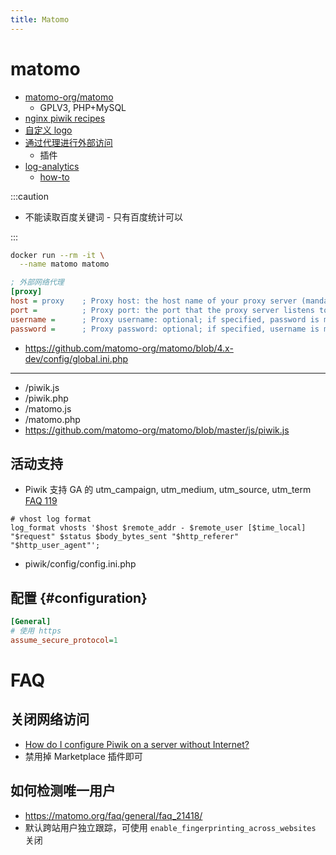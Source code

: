 ```yaml
---
title: Matomo
---
```


# matomo

- [matomo-org/matomo](https://github.com/matomo-org/matomo)
  - GPLV3, PHP+MySQL
- [nginx piwik recipes](https://www.nginx.com/resources/wiki/start/topics/recipes/piwik/)
- [自定义 logo](https://github.com/piwik/piwik/issues/3318)
- [通过代理进行外部访问](http://piwik.org/faq/troubleshooting/#faq_121)
  - 插件
- [log-analytics](https://github.com/piwik/piwik-log-analytics)
  - [how-to](http://piwik.org/docs/log-analytics-tool-how-to/)

:::caution

- 不能读取百度关键词 - 只有百度统计可以

:::

```bash
docker run --rm -it \
  --name matomo matomo
```

```ini
; 外部网络代理
[proxy]
host = proxy    ; Proxy host: the host name of your proxy server (mandatory)
port =          ; Proxy port: the port that the proxy server listens to. There is no standard default, but 80, 1080, 3128, and 8080 are popular
username =      ; Proxy username: optional; if specified, password is mandatory
password =      ; Proxy password: optional; if specified, username is mandatory
```

- https://github.com/matomo-org/matomo/blob/4.x-dev/config/global.ini.php

---

- /piwik.js
- /piwik.php
- /matomo.js
- /matomo.php
- https://github.com/matomo-org/matomo/blob/master/js/piwik.js

## 活动支持

- Piwik 支持 GA 的 utm_campaign, utm_medium, utm_source, utm_term [FAQ 119](http://piwik.org/faq/general/faq_119/#faq_119)

```nginx
# vhost log format
log_format vhosts '$host $remote_addr - $remote_user [$time_local] "$request" $status $body_bytes_sent "$http_referer" "$http_user_agent"';
```

- piwik/config/config.ini.php

## 配置 {#configuration}

```ini
[General]
# 使用 https
assume_secure_protocol=1
```

# FAQ

## 关闭网络访问

- [How do I configure Piwik on a server without Internet?](https://piwik.org/faq/troubleshooting/faq_16646/)
- 禁用掉 Marketplace 插件即可

## 如何检测唯一用户

- https://matomo.org/faq/general/faq_21418/
- 默认跨站用户独立跟踪，可使用 `enable_fingerprinting_across_websites` 关闭

